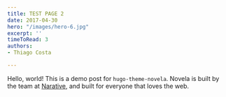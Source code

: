 ```yaml
---
title: TEST PAGE 2
date: 2017-04-30
hero: "/images/hero-6.jpg"
excerpt: ''
timeToRead: 3
authors:
- Thiago Costa

---
```

Hello, world! This is a demo post for `hugo-theme-novela`. Novela is built by the team at [Narative](https://narative.co), and built for everyone that loves the web.